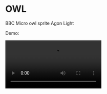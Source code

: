 # OWL

BBC Micro owl sprite Agon Light

Demo:

<video src="owl.mp4" controls="controls" style="max-width: 730px;"></video>
